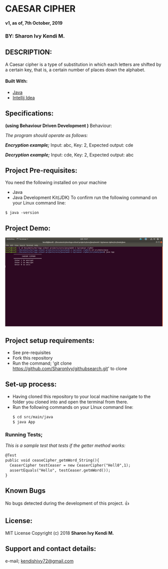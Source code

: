 # CAESAR CIPHER
 #### v1, as of, 7th October, 2019

 ### BY: Sharon Ivy Kendi M.

## DESCRIPTION:
   A Caesar cipher is a type of substitution in which each letters are shifted  by a certain key, that is, a certain number of places down the alphabet.

#### Built With:
  * [Java](https://www.java.com/)
  * [Intellij Idea](https://www.jetbrains.com/idea/)

## Specifications:
  **(using Behaviour Driven Development )**
   Behaviour:
   
   *The program should operate as follows:*
   
   _**Encryption example;**_
   Input: abc,
   Key: 2,
   Expected output: cde
   
   _**Decryption example;**_
   Input: cde,
   Key: 2,
   Expected output: abc

## Project Pre-requisites:
  You need the following installed on your machine
  - Java
  - Java Development Kit(JDK)
  To confirm run the following command on your Linux command line:
  ```
  $ java -version
  ```

## Project Demo:
  <img src="./src/img/screenshot.png" width="600px"/>
  
## Project setup requirements:
  * See pre-requisites
  * Fork this repository
  * Run the command;
  'git clone https://github.com/SharonIvy/githubsearch.git' to clone

## Set-up process:
  * Having cloned this repository to your local machine navigate to the folder you cloned into and open the terminal from there.
  * Run the following commands on your LInux command line:
    ```
    $ cd src/main/java
    $ java App
 ### Running Tests;
  _This is a sample test that tests if the getter method works:_
  ```
  @Test
  public void ceaseCipher_getmWord_String(){
    CeaserCipher testCeaser = new CeaserCipher("Hell0",1);
    assertEquals("Hello", testCeaser.getmWord());
  }
  ```
## Known Bugs
 No bugs detected during the development of this project.
 :+1:
  
## License:
  MIT License
    Copyright (c) 2018 **Sharon Ivy Kendi M.**
  
## Support and contact details:
  e-mail; kendishivy72@gmail.com
